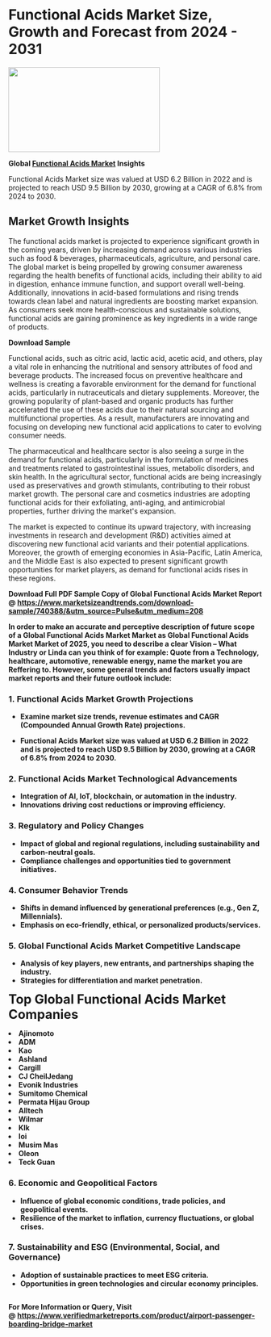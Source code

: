 <H1>Functional Acids Market Size, Growth and Forecast from 2024 - 2031</H1><img class="aligncenter size-medium wp-image-584254" src="https://thirdeyenews.in/wp-content/uploads/2024/09/Global-Market-Research-300x168.jpeg" alt="" width="300" height="168" /><p><strong>Global&nbsp;<a href="https://www.marketsizeandtrends.com/download-sample/740388/&amp;utm_source=Pulse&amp;utm_medium=208">Functional Acids Market</a> Insights</strong></p><p>Functional Acids Market size was valued at USD 6.2 Billion in 2022 and is projected to reach USD 9.5 Billion by 2030, growing at a CAGR of 6.8% from 2024 to 2030.</p><p><h2>Market Growth Insights</h2> <p>The functional acids market is projected to experience significant growth in the coming years, driven by increasing demand across various industries such as food & beverages, pharmaceuticals, agriculture, and personal care. The global market is being propelled by growing consumer awareness regarding the health benefits of functional acids, including their ability to aid in digestion, enhance immune function, and support overall well-being. Additionally, innovations in acid-based formulations and rising trends towards clean label and natural ingredients are boosting market expansion. As consumers seek more health-conscious and sustainable solutions, functional acids are gaining prominence as key ingredients in a wide range of products.</p> <p><strong>Download Sample</strong></p> <p>Functional acids, such as citric acid, lactic acid, acetic acid, and others, play a vital role in enhancing the nutritional and sensory attributes of food and beverage products. The increased focus on preventive healthcare and wellness is creating a favorable environment for the demand for functional acids, particularly in nutraceuticals and dietary supplements. Moreover, the growing popularity of plant-based and organic products has further accelerated the use of these acids due to their natural sourcing and multifunctional properties. As a result, manufacturers are innovating and focusing on developing new functional acid applications to cater to evolving consumer needs.</p> <p>The pharmaceutical and healthcare sector is also seeing a surge in the demand for functional acids, particularly in the formulation of medicines and treatments related to gastrointestinal issues, metabolic disorders, and skin health. In the agricultural sector, functional acids are being increasingly used as preservatives and growth stimulants, contributing to their robust market growth. The personal care and cosmetics industries are adopting functional acids for their exfoliating, anti-aging, and antimicrobial properties, further driving the market's expansion.</p> <p>The market is expected to continue its upward trajectory, with increasing investments in research and development (R&D) activities aimed at discovering new functional acid variants and their potential applications. Moreover, the growth of emerging economies in Asia-Pacific, Latin America, and the Middle East is also expected to present significant growth opportunities for market players, as demand for functional acids rises in these regions.</p> <p><strong></p><p><span class=""><strong>Download Full PDF Sample Copy of Global Functional Acids Market Report</strong> @ <a href="https://www.marketsizeandtrends.com/download-sample/740388/&amp;utm_source=Pulse&amp;utm_medium=208" target="_blank">https://www.marketsizeandtrends.com/download-sample/740388/&amp;utm_source=Pulse&amp;utm_medium=208</a></span></p><p>In order to make an accurate and perceptive description of future scope of a Global&nbsp;Functional Acids Market Market as Global&nbsp;Functional Acids Market Market of 2025, you need to describe a clear Vision &ndash; What Industry or Linda can you think of for example: Quote from a Technology, healthcare, automotive, renewable energy, name the market you are Reffering to. However, some general trends and factors usually impact market reports and their future outlook include:</p><h3>1.&nbsp;<strong>Functional Acids Market Growth Projections</strong></h3><ul><li>Examine market size trends, revenue estimates and CAGR (Compounded Annual Growth Rate) projections.</li><li><p>Functional Acids Market size was valued at USD 6.2 Billion in 2022 and is projected to reach USD 9.5 Billion by 2030, growing at a CAGR of 6.8% from 2024 to 2030.</p></li></ul><h3>2.&nbsp;<strong>Functional Acids Market Technological Advancements</strong></h3><ul><li>Integration of AI, IoT, blockchain, or automation in the industry.</li><li>Innovations driving cost reductions or improving efficiency.</li></ul><h3>3.&nbsp;<strong>Regulatory and Policy Changes</strong></h3><ul><li>Impact of global and regional regulations, including sustainability and carbon-neutral goals.</li><li>Compliance challenges and opportunities tied to government initiatives.</li></ul><h3>4.&nbsp;<strong>Consumer Behavior Trends</strong></h3><ul><li>Shifts in demand influenced by generational preferences (e.g., Gen Z, Millennials).</li><li>Emphasis on eco-friendly, ethical, or personalized products/services.</li></ul><h3>5.&nbsp;<strong>Global Functional Acids Market Competitive Landscape</strong></h3><ul><li>Analysis of key players, new entrants, and partnerships shaping the industry.</li><li>Strategies for differentiation and market penetration.</li></ul><p data-pm-slice="1 1 []"><span style="color: inherit; font-family: inherit; font-size: 25px;">Top Global Functional Acids Market Companies</span></p><div class="" data-test-id=""><p><li>Ajinomoto</li><li> ADM</li><li> Kao</li><li> Ashland</li><li> Cargill</li><li> CJ CheilJedang</li><li> Evonik Industries</li><li> Sumitomo Chemical</li><li> Permata Hijau Group</li><li> Alltech</li><li> Wilmar</li><li> Klk</li><li> Ioi</li><li> Musim Mas</li><li> Oleon</li><li> Teck Guan</li></p></div><h3>6.&nbsp;<strong>Economic and Geopolitical Factors</strong></h3><ul><li>Influence of global economic conditions, trade policies, and geopolitical events.</li><li>Resilience of the market to inflation, currency fluctuations, or global crises.</li></ul><h3>7.&nbsp;<strong>Sustainability and ESG (Environmental, Social, and Governance)</strong></h3><ul><li>Adoption of sustainable practices to meet ESG criteria.</li><li>Opportunities in green technologies and circular economy principles.</li></ul><h2><strong style="font-size: 14px;">For More Information or Query, Visit @&nbsp;</strong><a style="background-color: #ffffff; font-size: 14px;" href="https://www.marketsizeandtrends.com/report/functional-acids-market/" target="_blank">https://www.verifiedmarketreports.com/product/airport-passenger-boarding-bridge-market</a></h2>
